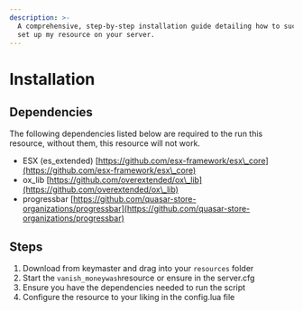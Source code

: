```yaml
---
description: >-
  A comprehensive, step-by-step installation guide detailing how to successfully
  set up my resource on your server.
---
```


# Installation

## Dependencies

The following dependencies listed below are required to the run this resource, without them, this resource will not work.

* ESX (es\_extended) [https://github.com/esx-framework/esx\_core](https://github.com/esx-framework/esx\_core)
* ox\_lib [https://github.com/overextended/ox\_lib](https://github.com/overextended/ox\_lib)
* progressbar [https://github.com/quasar-store-organizations/progressbar](https://github.com/quasar-store-organizations/progressbar)

## Steps

1. Download from keymaster and drag into your `resources` folder
2. Start the `vanish_moneywash`resource or ensure in the server.cfg
3. Ensure you have the dependencies needed to run the script
4. Configure the resource to your liking in the config.lua file
